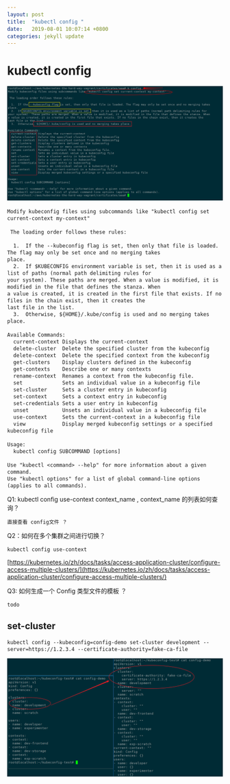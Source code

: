 ```yaml
---
layout: post
title:  "kubectl config "
date:   2019-08-01 10:07:14 +0800
categories: jekyll update
---
```

#  kubectl config

![k-config](https://raw.githubusercontent.com/latermonk/latermonk.github.io/master/_posts/_images/k-config.png)


```
Modify kubeconfig files using subcommands like "kubectl config set current-context my-context"

 The loading order follows these rules:

  1.  If the --kubeconfig flag is set, then only that file is loaded. The flag may only be set once and no merging takes
place.
  2.  If $KUBECONFIG environment variable is set, then it is used as a list of paths (normal path delimiting rules for
your system). These paths are merged. When a value is modified, it is modified in the file that defines the stanza. When
a value is created, it is created in the first file that exists. If no files in the chain exist, then it creates the
last file in the list.
  3.  Otherwise, ${HOME}/.kube/config is used and no merging takes place.

Available Commands:
  current-context Displays the current-context
  delete-cluster  Delete the specified cluster from the kubeconfig
  delete-context  Delete the specified context from the kubeconfig
  get-clusters    Display clusters defined in the kubeconfig
  get-contexts    Describe one or many contexts
  rename-context  Renames a context from the kubeconfig file.
  set             Sets an individual value in a kubeconfig file
  set-cluster     Sets a cluster entry in kubeconfig
  set-context     Sets a context entry in kubeconfig
  set-credentials Sets a user entry in kubeconfig
  unset           Unsets an individual value in a kubeconfig file
  use-context     Sets the current-context in a kubeconfig file
  view            Display merged kubeconfig settings or a specified kubeconfig file

Usage:
  kubectl config SUBCOMMAND [options]

Use "kubectl <command> --help" for more information about a given command.
Use "kubectl options" for a list of global command-line options (applies to all commands).

```

Q1: kubectl config use-context  context_name , context_name 的列表如何查询？

```
直接查看 config文件 ？

```
Q2：如何在多个集群之间进行切换？


```
kubectl config use-context
```
[https://kubernetes.io/zh/docs/tasks/access-application-cluster/configure-access-multiple-clusters/](https://kubernetes.io/zh/docs/tasks/access-application-cluster/configure-access-multiple-clusters/)

Q3: 如何生成一个 Config 类型文件的模板 ？


```
todo
```


##  set-cluster

```shell
kubectl config --kubeconfig=config-demo set-cluster development --server=https://1.2.3.4 --certificate-authority=fake-ca-file
```
![set-cluster](https://raw.githubusercontent.com/latermonk/latermonk.github.io/master/_posts/_images/set-cluster.png)




